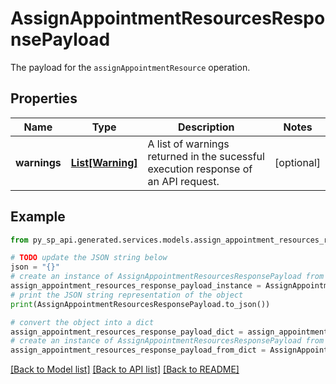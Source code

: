# AssignAppointmentResourcesResponsePayload

The payload for the `assignAppointmentResource` operation.

## Properties

Name | Type | Description | Notes
------------ | ------------- | ------------- | -------------
**warnings** | [**List[Warning]**](Warning.md) | A list of warnings returned in the sucessful execution response of an API request. | [optional] 

## Example

```python
from py_sp_api.generated.services.models.assign_appointment_resources_response_payload import AssignAppointmentResourcesResponsePayload

# TODO update the JSON string below
json = "{}"
# create an instance of AssignAppointmentResourcesResponsePayload from a JSON string
assign_appointment_resources_response_payload_instance = AssignAppointmentResourcesResponsePayload.from_json(json)
# print the JSON string representation of the object
print(AssignAppointmentResourcesResponsePayload.to_json())

# convert the object into a dict
assign_appointment_resources_response_payload_dict = assign_appointment_resources_response_payload_instance.to_dict()
# create an instance of AssignAppointmentResourcesResponsePayload from a dict
assign_appointment_resources_response_payload_from_dict = AssignAppointmentResourcesResponsePayload.from_dict(assign_appointment_resources_response_payload_dict)
```
[[Back to Model list]](../README.md#documentation-for-models) [[Back to API list]](../README.md#documentation-for-api-endpoints) [[Back to README]](../README.md)


